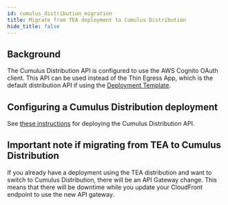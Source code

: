 ```yaml
---
id: cumulus_distribution_migration
title: Migrate from TEA deployment to Cumulus Distribution
hide_title: false
---
```


## Background

The Cumulus Distribution API is configured to use the AWS Cognito OAuth client. This API can be used instead of the Thin Egress App, which is the default distribution API if using the [Deployment Template](https://github.com/nasa/cumulus-template-deploy).

## Configuring a Cumulus Distribution deployment

See [these instructions](../deployment/cumulus-distribution.md) for deploying the Cumulus Distribution API.

## Important note if migrating from TEA to Cumulus Distribution

If you already have a deployment using the TEA distribution and want to switch to Cumulus Distribution, there will be an API Gateway change. This means that there will be downtime while you update your CloudFront endpoint to use
the new API gateway.